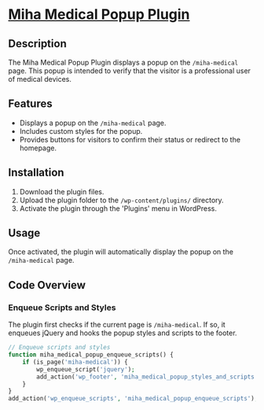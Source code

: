 # [Miha Medical Popup Plugin](https://github.com/WowkDigital/wordpress-plugins/blob/main/miha_medical_popup.php)

## Description
The Miha Medical Popup Plugin displays a popup on the `/miha-medical` page. This popup is intended to verify that the visitor is a professional user of medical devices.

## Features
- Displays a popup on the `/miha-medical` page.
- Includes custom styles for the popup.
- Provides buttons for visitors to confirm their status or redirect to the homepage.

## Installation
1. Download the plugin files.
2. Upload the plugin folder to the `/wp-content/plugins/` directory.
3. Activate the plugin through the 'Plugins' menu in WordPress.

## Usage
Once activated, the plugin will automatically display the popup on the `/miha-medical` page.

## Code Overview

### Enqueue Scripts and Styles
The plugin first checks if the current page is `/miha-medical`. If so, it enqueues jQuery and hooks the popup styles and scripts to the footer.

```php
// Enqueue scripts and styles
function miha_medical_popup_enqueue_scripts() {
    if (is_page('miha-medical')) {
        wp_enqueue_script('jquery');
        add_action('wp_footer', 'miha_medical_popup_styles_and_scripts');
    }
}
add_action('wp_enqueue_scripts', 'miha_medical_popup_enqueue_scripts');
